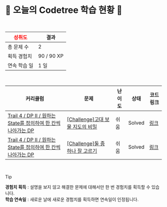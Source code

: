 # 🌲 오늘의 Codetree 학습 현황 🌲

<br />

| <span style="color:red;display:block;text-align:center;"> **성취도**</span> | 결과 |
|---|---|
| 총 문제 수 | 2 |
| 획득 경험치 | 90 / 90 XP |
| 연속 학습 일 | 1 일 |

<br />

|커리큘럼|문제|난이도|상태|코드 링크|
|---|---|---|---|---|
|[Trail 4 / DP II / 원하는 State를 정의하여 한 칸씩 나아가는 DP](https://https://en.codetree.ai/trail-info/intermediate-low/)|[[Challenge]고대 보물 지도의 비밀](https://https://en.codetree.ai/trails/complete/curated-cards/challenge-secret-of-ancient-treasure-map/)|쉬움|Solved|[링크](https://github.com/TikaToka/codetree-TILs/blob/main/250110/%EA%B3%A0%EB%8C%80%20%EB%B3%B4%EB%AC%BC%20%EC%A7%80%EB%8F%84%EC%9D%98%20%EB%B9%84%EB%B0%80/secret-of-ancient-treasure-map.py)|
|[Trail 4 / DP II / 원하는 State를 정의하여 한 칸씩 나아가는 DP](https://https://en.codetree.ai/trail-info/intermediate-low/)|[[Challenge]둘 중 하나 잘 고르기](https://https://en.codetree.ai/trails/complete/curated-cards/challenge-choose-one-of-two-points/)|쉬움|Solved|[링크](https://github.com/TikaToka/codetree-TILs/blob/main/250110/%EB%91%98%20%EC%A4%91%20%ED%95%98%EB%82%98%20%EC%9E%98%20%EA%B3%A0%EB%A5%B4%EA%B8%B0/choose-one-of-two-points.py)|


<br />

> [!TIP]
> **경험치 획득** : 설명을 보지 않고 해결한 문제에 대해서만 한 번 경험치를 획득할 수 있습니다.  
> **학습 연속일** : 새로운 날에 새로운 경험치를 획득하면 연속일이 인정됩니다.

